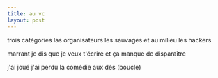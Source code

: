 ```yaml
---
title: au vc
layout: post
---
```


trois catégories
las organisateurs
les sauvages
et au milieu les hackers

marrant je dis que je veux t'écrire et ça manque de disparaître

j'ai joué
j'ai perdu
la comédie
aux dés
(boucle)

